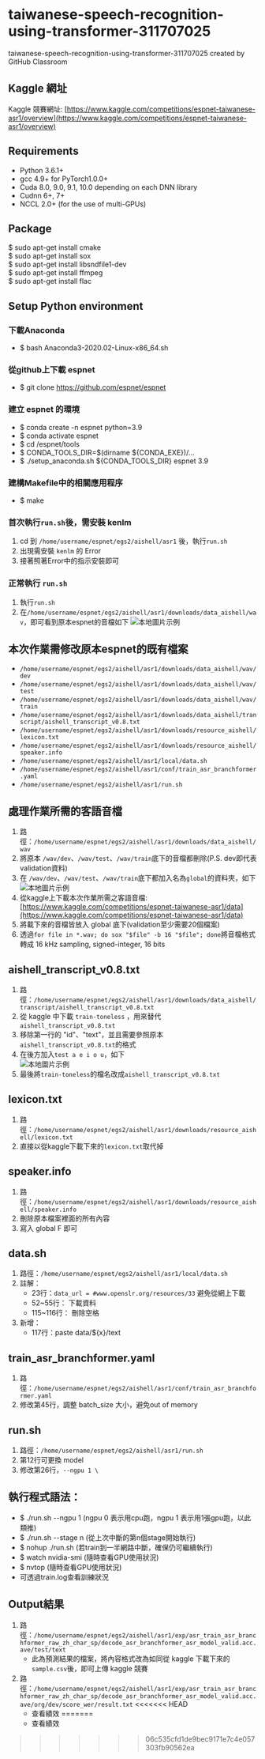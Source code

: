 # taiwanese-speech-recognition-using-transformer-311707025 #
taiwanese-speech-recognition-using-transformer-311707025 created by GitHub Classroom

## Kaggle 網址
Kaggle 競賽網址: [https://www.kaggle.com/competitions/espnet-taiwanese-asr1/overview](https://www.kaggle.com/competitions/espnet-taiwanese-asr1/overview)

## Requirements
   - Python 3.6.1+
   - gcc 4.9+ for PyTorch1.0.0+
   - Cuda 8.0, 9.0, 9.1, 10.0 depending on each DNN library
   - Cudnn 6+, 7+
   - NCCL 2.0+ (for the use of multi-GPUs)

## Package
   $ sudo apt-get install cmake  
   $ sudo apt-get install sox  
   $ sudo apt-get install libsndfile1-dev  
   $ sudo apt-get install ffmpeg  
   $ sudo apt-get install flac  

## Setup Python environment ##

### 下載Anaconda
   - $ bash Anaconda3-2020.02-Linux-x86_64.sh

### 從github上下載 espnet
   - $ git clone https://github.com/espnet/espnet

### 建立 espnet 的環境
   - $ conda create -n espnet python=3.9  
   - $ conda activate espnet  
   - $ cd <username>/espnet/tools  
   - $ CONDA_TOOLS_DIR=$(dirname ${CONDA_EXE})/…  
   - $ ./setup_anaconda.sh ${CONDA_TOOLS_DIR} espnet 3.9  

### 建構Makefile中的相關應用程序
   - $ make

### 首次執行`run.sh`後，需安裝 kenlm
   1. cd 到 `/home/username/espnet/egs2/aishell/asr1` 後，執行`run.sh`
   2. 出現需安裝 `kenlm` 的 Error
   3. 接著照著Error中的指示安裝即可

### 正常執行 `run.sh`
   1. 執行`run.sh`
   2. 在`/home/username/espnet/egs2/aishell/asr1/downloads/data_aishell/wav`，即可看到原本espnet的音檔如下
   ![本地圖片示例](https://scontent.ftpe3-2.fna.fbcdn.net/v/t1.15752-9/340755117_235688892283032_3386157052203892726_n.png?_nc_cat=102&ccb=1-7&_nc_sid=ae9488&_nc_ohc=3QMkFt5I1s4AX_tNspt&_nc_ht=scontent.ftpe3-2.fna&oh=03_AdTCAgXD2y6XUSrXUaC_WHYZbkGUT0824DlAWsrSrd6AwA&oe=64631DA8)

## 本次作業需修改原本espnet的既有檔案 ##
   - `/home/username/espnet/egs2/aishell/asr1/downloads/data_aishell/wav/dev`
   - `/home/username/espnet/egs2/aishell/asr1/downloads/data_aishell/wav/test`
   - `/home/username/espnet/egs2/aishell/asr1/downloads/data_aishell/wav/train`
   - `/home/username/espnet/egs2/aishell/asr1/downloads/data_aishell/transcript/aishell_transcript_v0.8.txt`
   - `/home/username/espnet/egs2/aishell/asr1/downloads/resource_aishell/lexicon.txt`
   - `/home/username/espnet/egs2/aishell/asr1/downloads/resource_aishell/speaker.info`
   - `/home/username/espnet/egs2/aishell/asr1/local/data.sh`
   - `/home/username/espnet/egs2/aishell/asr1/conf/train_asr_branchformer.yaml`
   - `/home/username/espnet/egs2/aishell/asr1/run.sh`
   
## 處理作業所需的客語音檔
   1. 路徑：`/home/username/espnet/egs2/aishell/asr1/downloads/data_aishell/wav`
   2. 將原本 `/wav/dev`、`/wav/test`、`/wav/train`底下的音檔都刪除(P.S. dev即代表validation資料)
   3. 在 `/wav/dev`、`/wav/test`、`/wav/train`底下都加入名為`global`的資料夾，如下  
   ![本地圖片示例](https://scontent.ftpe3-2.fna.fbcdn.net/v/t1.15752-9/328472027_142504238749218_6882377873597117873_n.png?_nc_cat=102&ccb=1-7&_nc_sid=ae9488&_nc_ohc=sghCXzbATHgAX9Iwo7X&_nc_ht=scontent.ftpe3-2.fna&oh=03_AdQ4uXGgWuXSr3Wqx-iqX7aYprE9Ye6WWbDaSIpxwvPL6w&oe=64633E3E)
   4. 從kaggle上下載本次作業所需之客語音檔: [https://www.kaggle.com/competitions/espnet-taiwanese-asr1/data](https://www.kaggle.com/competitions/espnet-taiwanese-asr1/data)
   5. 將載下來的音檔皆放入 global 底下(validation至少需要20個檔案)
   6. 透過`for file in *.wav; do sox "$file" -b 16 "$file"; done`將音檔格式轉成 16 kHz sampling, signed-integer, 16 bits
   
## aishell_transcript_v0.8.txt
   1. 路徑：`/home/username/espnet/egs2/aishell/asr1/downloads/data_aishell/transcript/aishell_transcript_v0.8.txt`
   2. 從 kaggle 中下載 `train-toneless` ，用來替代 `aishell_transcript_v0.8.txt`
   3. 移除第一行的 "id"、"text"，並且需要參照原本`aishell_transcript_v0.8.txt`的格式
   4. 在後方加入`test a e i o u`，如下  
   ![本地圖片示例](https://scontent.ftpe3-2.fna.fbcdn.net/v/t1.15752-9/340852871_620752589523669_372926150382182444_n.png?_nc_cat=108&ccb=1-7&_nc_sid=ae9488&_nc_ohc=K5hOGSwabtIAX8ZE1pU&_nc_ht=scontent.ftpe3-2.fna&oh=03_AdSk5emg_NNelans2ReRv0F92K95-idMvqPylWdEOSfHmw&oe=6463295F)   
   5. 最後將`train-toneless`的檔名改成`aishell_transcript_v0.8.txt`
   
## lexicon.txt
   1. 路徑：`/home/username/espnet/egs2/aishell/asr1/downloads/resource_aishell/lexicon.txt`
   2. 直接以從kaggle下載下來的`lexicon.txt`取代掉
   
## speaker.info
   1. 路徑：`/home/username/espnet/egs2/aishell/asr1/downloads/resource_aishell/speaker.info`
   2. 刪除原本檔案裡面的所有內容
   3. 寫入 global F 即可
   
## data.sh
   1. 路徑：`/home/username/espnet/egs2/aishell/asr1/local/data.sh`
   2. 註解：
      - 23行：`data_url = #www.openslr.org/resources/33` 避免從網上下載
      - 52~55行： 下載資料
      - 115~116行： 刪除空格
   3. 新增：
      - 117行：paste  data/${x}/text
   
## train_asr_branchformer.yaml
   1. 路徑：`/home/username/espnet/egs2/aishell/asr1/conf/train_asr_branchformer.yaml`
   2. 修改第45行，調整 batch_size 大小，避免out of memory

## run.sh
   1. 路徑：`/home/username/espnet/egs2/aishell/asr1/run.sh`
   2. 第12行可更換 model
   3. 修改第26行，`--ngpu 1 \`
   
## 執行程式語法：
   - $ ./run.sh --ngpu 1 (ngpu 0 表示用cpu跑，ngpu 1 表示用1張gpu跑，以此類推)
   - $ ./run.sh --stage n (從上次中斷的第n個stage開始執行)
   - $ nohup ./run.sh (若train到一半網路中斷，確保仍可繼續執行)
   - $ watch nvidia-smi (隨時查看GPU使用狀況)
   - $ nvtop (隨時查看GPU使用狀況)
   - 可透過train.log查看訓練狀況

## Output結果
   1. 路徑：`/home/username/espnet/egs2/aishell/asr1/exp/asr_train_asr_branchformer_raw_zh_char_sp/decode_asr_branchformer_asr_model_valid.acc.ave/test/text`
      - 此為預測結果的檔案，將內容格式改為如同從 kaggle 下載下來的`sample.csv`後，即可上傳 kaggle 競賽
   2. 路徑：`/home/username/espnet/egs2/aishell/asr1/exp/asr_train_asr_branchformer_raw_zh_char_sp/decode_asr_branchformer_asr_model_valid.acc.ave/org/dev/score_wer/result.txt`
<<<<<<< HEAD
      - 查看績效
=======
      - 查看績效
>>>>>>> 06c535cfd1de9bec9171e7c4e057303fb90562ea

